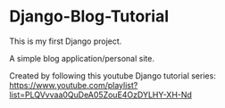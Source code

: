 # Django-Blog-Tutorial

This is my first Django project.

A simple blog application/personal site.

Created by following this youtube Django tutorial series: 
https://www.youtube.com/playlist?list=PLQVvvaa0QuDeA05ZouE4OzDYLHY-XH-Nd
